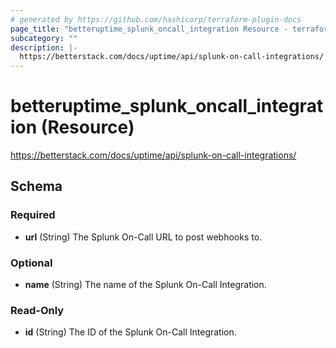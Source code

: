 ```yaml
---
# generated by https://github.com/hashicorp/terraform-plugin-docs
page_title: "betteruptime_splunk_oncall_integration Resource - terraform-provider-better-uptime"
subcategory: ""
description: |-
  https://betterstack.com/docs/uptime/api/splunk-on-call-integrations/
---
```


# betteruptime_splunk_oncall_integration (Resource)

https://betterstack.com/docs/uptime/api/splunk-on-call-integrations/



<!-- schema generated by tfplugindocs -->
## Schema

### Required

- **url** (String) The Splunk On-Call URL to post webhooks to.

### Optional

- **name** (String) The name of the Splunk On-Call Integration.

### Read-Only

- **id** (String) The ID of the Splunk On-Call Integration.


